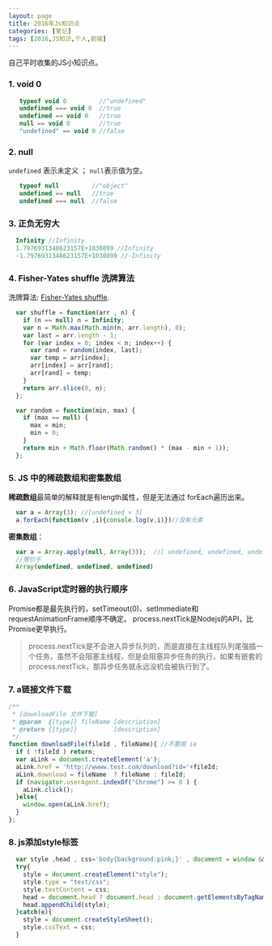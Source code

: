 ```yaml
---
layout: page
title: 2016年Js知识点
categories: [笔记]
tags: [2016,JS知识,个人,前端]
---
```


自己平时收集的JS小知识点。

### 1. void 0
```js
   typeof void 0  		 //"undefined"
   undefined === void 0  //true
   undefined == void 0   //true
   null == void 0        //true
   "undefined" == void 0 //false
```

### 2. null
`undefined` 表示未定义 ； `null`表示值为空。

```js
   typeof null         //"object"
   undefined == null   //true
   undefined === null  //false
```

### 3. 正负无穷大
```js
  Infinity //Infinity
  1.7976931348623157E+1030899 //Infinity
  -1.7976931348623157E+1030899 //-Infinity
```

### 4. Fisher-Yates shuffle 洗牌算法
洗牌算法: [Fisher-Yates shuffle](http://en.wikipedia.org/wiki/Fisher–Yates_shuffle).

```js
  var shuffle = function(arr , n) {
    if (n == null) n = Infinity;
    var n = Math.max(Math.min(n, arr.length), 0);
    var last = arr.length - 1;
    for (var index = 0; index < n; index++) {
      var rand = random(index, last);
      var temp = arr[index];
      arr[index] = arr[rand];
      arr[rand] = temp;
    }
    return arr.slice(0, n);
  };

  var random = function(min, max) {
    if (max == null) {
      max = min;
      min = 0;
    }
    return min + Math.floor(Math.random() * (max - min + 1));
  };
```

### 5. JS 中的稀疏数组和密集数组
**稀疏数组**最简单的解释就是有length属性，但是无法通过 forEach遍历出来。

```js
  var a = Array(3); //[undefined × 3]
  a.forEach(function(v ,i){console.log(v,i)})//没有元素  
```

**密集数组**：

```js
  var a = Array.apply(null, Array(3));  //[ undefined, undefined, undefined ]
  //等价于
  Array(undefined, undefined, undefined)
```

### 6. JavaScript定时器的执行顺序
Promise都是最先执行的，setTimeout(0)、setImmediate和requestAnimationFrame顺序不确定。
process.nextTick是Nodejs的API，比Promise更早执行。

>   process.nextTick是不会进入异步队列的，而是直接在主线程队列尾强插一个任务，虽然不会阻塞主线程，但是会阻塞异步任务的执行，如果有嵌套的process.nextTick，那异步任务就永远没机会被执行到了。

### 7. a链接文件下载
```js
/**
 * [downloadFile 文件下载]
 * @param  {[type]} fileName [description]
 * @return {[type]}          [description]
 */
function downloadFile(fileId , fileName){ //不要用 ie
  if ( !fileId ) return;
  var aLink = document.createElement('a');
  aLink.href = 'http://wwww.test.com/download?id='+fileId;
  aLink.download = fileName  ? fileName : fileId;
  if (navigator.userAgent.indexOf("Chrome") >= 0 ) {
    aLink.click();
  }else{
    window.open(aLink.href);
  }
};
```

### 8. js添加style标签
```js
  var style ,head , css='body{background:pink;}' , document = window && window.document;
  try{
    style = document.createElement("style");
    style.type = "text/css";
    style.textContent = css;
    head = document.head ? document.head : document.getElementsByTagName('head')[0];
    head.appendChild(style);
  }catch(e){
    style = document.createStyleSheet();
    style.cssText = css;
  }
```